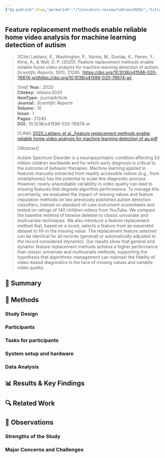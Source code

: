 ```yaml
---
{"dg-publish":true,"permalink":"/literature-review/leblanc2020/","title":"Feature replacement methods enable reliable home video analysis for machine learning detection of autism","tags":["Machine","learning","Autism","spectrum","disorders","Paediatric","research"]}
---
```



## Feature replacement methods enable reliable home video analysis for machine learning detection of autism

> [!Cite]
> Leblanc, E., Washington, P., Varma, M., Dunlap, K., Penev, Y., Kline, A., & Wall, D. P. (2020). Feature replacement methods enable reliable home video analysis for machine learning detection of autism. _Scientific Reports_, _10_(1), 21245. [https://doi.org/10.1038/s41598-020-76874-w](https://doi.org/10.1038/s41598-020-76874-w)


>[!md]
> **Year**:: 2020   
> **Citekey**:: leblanc2020  
> **itemType**:: journalArticle  
> **Journal**:: *Scientific Reports*  
> **Volume**:: 10  
> **Issue**:: 1   
> **Pages**:: 21245  
> **DOI**:: 10.1038/s41598-020-76874-w    

> [!LINK] 
> [2020_Leblanc et al._Feature replacement methods enable reliable home video analysis for machine learning detection of au.pdf](zotero://select/library/items/6BTXXE8H)

> [!Abstract]
>
> Autism Spectrum Disorder is a neuropsychiatric condition affecting 53 million children worldwide and for which early diagnosis is critical to the outcome of behavior therapies. Machine learning applied to features manually extracted from readily accessible videos (e.g., from smartphones) has the potential to scale this diagnostic process. However, nearly unavoidable variability in video quality can lead to missing features that degrade algorithm performance. To manage this uncertainty, we evaluated the impact of missing values and feature imputation methods on two previously published autism detection classifiers, trained on standard-of-care instrument scoresheets and tested on ratings of 140 children videos from YouTube. We compare the baseline method of listwise deletion to classic univariate and multivariate techniques. We also introduce a feature replacement method that, based on a score, selects a feature from an expanded dataset to fill-in the missing value. The replacement feature selected can be identical for all records (general) or automatically adjusted to the record considered (dynamic). Our results show that general and dynamic feature replacement methods achieve a higher performance than classic univariate and multivariate methods, supporting the hypothesis that algorithmic management can maintain the fidelity of video-based diagnostics in the face of missing values and variable video quality.
>.
> 

## 📌 Summary


## 🔬 Methods 

### Study Design

### Participants

### Tasks for participants

### System setup and hardware

### Data Analysis

## 📊 Results & Key Findings 


## 🔍 Related Work 



## 📝 Observations

### Strengths of the Study

### Major Concerns and Challenges